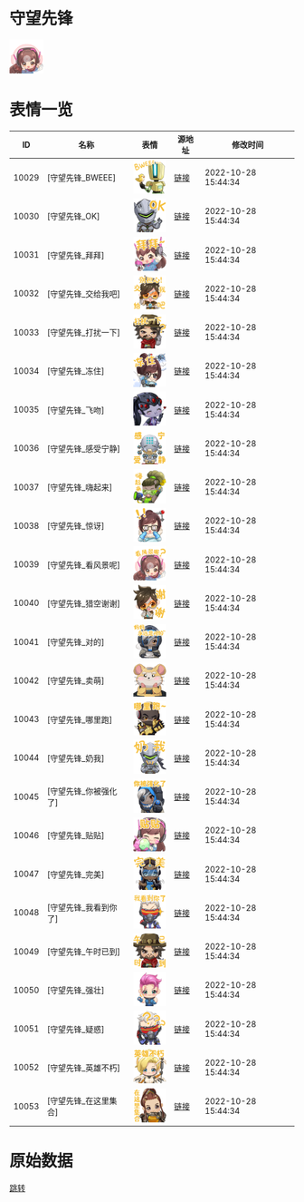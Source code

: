 # 守望先锋

<img src="./cover.png" height="60" alt="cover" />

# 表情一览

|ID|名称|表情|源地址|修改时间|
|----|----|----|----|----|
|10029|[守望先锋_BWEEE]|<img src="./pic/010029_%5B守望先锋_BWEEE%5D.png" height="60" alt="BWEEE"/>|[链接](http://i0.hdslb.com/bfs/emote/7070e0a508eba00bba27eeea80d4397d81607d0d.png)|2022-10-28 15:44:34|
|10030|[守望先锋_OK]|<img src="./pic/010030_%5B守望先锋_OK%5D.png" height="60" alt="OK"/>|[链接](http://i0.hdslb.com/bfs/emote/df2b92b2058d5b78789c737520e02b3a9517dc12.png)|2022-10-28 15:44:34|
|10031|[守望先锋_拜拜]|<img src="./pic/010031_%5B守望先锋_拜拜%5D.png" height="60" alt="拜拜"/>|[链接](http://i0.hdslb.com/bfs/emote/dae2d5099451ab1938964597fe25b983fb3c9eab.png)|2022-10-28 15:44:34|
|10032|[守望先锋_交给我吧]|<img src="./pic/010032_%5B守望先锋_交给我吧%5D.png" height="60" alt="交给我吧"/>|[链接](http://i0.hdslb.com/bfs/emote/4b03dc860c8c96f799190109e15b9e4921e94770.png)|2022-10-28 15:44:34|
|10033|[守望先锋_打扰一下]|<img src="./pic/010033_%5B守望先锋_打扰一下%5D.png" height="60" alt="打扰一下"/>|[链接](http://i0.hdslb.com/bfs/emote/74163f9adb23bcfe88112310bc96efe92f56449c.png)|2022-10-28 15:44:34|
|10034|[守望先锋_冻住]|<img src="./pic/010034_%5B守望先锋_冻住%5D.png" height="60" alt="冻住"/>|[链接](http://i0.hdslb.com/bfs/emote/f7286b8ca25ca7490761107427e43fdd5f0706cd.png)|2022-10-28 15:44:34|
|10035|[守望先锋_飞吻]|<img src="./pic/010035_%5B守望先锋_飞吻%5D.png" height="60" alt="飞吻"/>|[链接](http://i0.hdslb.com/bfs/emote/1ddc2771f4d3eb5a65257d93f50248d3fc3500dc.png)|2022-10-28 15:44:34|
|10036|[守望先锋_感受宁静]|<img src="./pic/010036_%5B守望先锋_感受宁静%5D.png" height="60" alt="感受宁静"/>|[链接](http://i0.hdslb.com/bfs/emote/3f1891cdeeccf3bd3a4d793d63b666fca42541a9.png)|2022-10-28 15:44:34|
|10037|[守望先锋_嗨起来]|<img src="./pic/010037_%5B守望先锋_嗨起来%5D.png" height="60" alt="嗨起来"/>|[链接](http://i0.hdslb.com/bfs/emote/5702f56e4c79e54d2e89049a027d26d7722cd550.png)|2022-10-28 15:44:34|
|10038|[守望先锋_惊讶]|<img src="./pic/010038_%5B守望先锋_惊讶%5D.png" height="60" alt="惊讶"/>|[链接](http://i0.hdslb.com/bfs/emote/2a91034cac39b21b1c7b295fdd4f971cf28100aa.png)|2022-10-28 15:44:34|
|10039|[守望先锋_看风景呢]|<img src="./pic/010039_%5B守望先锋_看风景呢%5D.png" height="60" alt="看风景呢"/>|[链接](http://i0.hdslb.com/bfs/emote/290c61678ea3c7f1fdeef306448320702c5239bf.png)|2022-10-28 15:44:34|
|10040|[守望先锋_猎空谢谢]|<img src="./pic/010040_%5B守望先锋_猎空谢谢%5D.png" height="60" alt="猎空谢谢"/>|[链接](http://i0.hdslb.com/bfs/emote/87b7c6f3d2f2ce507ef146385f9465b919c82809.png)|2022-10-28 15:44:34|
|10041|[守望先锋_对的]|<img src="./pic/010041_%5B守望先锋_对的%5D.png" height="60" alt="对的"/>|[链接](http://i0.hdslb.com/bfs/emote/b6d944e9042addc86ace8ff4109654a1a7681869.png)|2022-10-28 15:44:34|
|10042|[守望先锋_卖萌]|<img src="./pic/010042_%5B守望先锋_卖萌%5D.png" height="60" alt="卖萌"/>|[链接](http://i0.hdslb.com/bfs/emote/761401494efa5200272b7b95d6b5fc020afeea1f.png)|2022-10-28 15:44:34|
|10043|[守望先锋_哪里跑]|<img src="./pic/010043_%5B守望先锋_哪里跑%5D.png" height="60" alt="哪里跑"/>|[链接](http://i0.hdslb.com/bfs/emote/6271d078d093b5f5950afc94242f4286fb5bdea9.png)|2022-10-28 15:44:34|
|10044|[守望先锋_奶我]|<img src="./pic/010044_%5B守望先锋_奶我%5D.png" height="60" alt="奶我"/>|[链接](http://i0.hdslb.com/bfs/emote/d4b4282dbac6a5d40fdf3a9ffe1918f659530694.png)|2022-10-28 15:44:34|
|10045|[守望先锋_你被强化了]|<img src="./pic/010045_%5B守望先锋_你被强化了%5D.png" height="60" alt="你被强化了"/>|[链接](http://i0.hdslb.com/bfs/emote/7d30f82844731ba1eb9e3f8a2758aade64e1cf89.png)|2022-10-28 15:44:34|
|10046|[守望先锋_贴贴]|<img src="./pic/010046_%5B守望先锋_贴贴%5D.png" height="60" alt="贴贴"/>|[链接](http://i0.hdslb.com/bfs/emote/1fc75fb93c40873a0346a24b0c3605e4756d01c8.png)|2022-10-28 15:44:34|
|10047|[守望先锋_完美]|<img src="./pic/010047_%5B守望先锋_完美%5D.png" height="60" alt="完美"/>|[链接](http://i0.hdslb.com/bfs/emote/9df17e9ac1c89ee9a6d108a9edf2d52258202eb8.png)|2022-10-28 15:44:34|
|10048|[守望先锋_我看到你了]|<img src="./pic/010048_%5B守望先锋_我看到你了%5D.png" height="60" alt="我看到你了"/>|[链接](http://i0.hdslb.com/bfs/emote/280c88f1fc66d3ea1e93f6822e08dc5a1d3107e1.png)|2022-10-28 15:44:34|
|10049|[守望先锋_午时已到]|<img src="./pic/010049_%5B守望先锋_午时已到%5D.png" height="60" alt="午时已到"/>|[链接](http://i0.hdslb.com/bfs/emote/ccad24cb68cd02d8848e0199ec124985255a63e0.png)|2022-10-28 15:44:34|
|10050|[守望先锋_强壮]|<img src="./pic/010050_%5B守望先锋_强壮%5D.png" height="60" alt="强壮"/>|[链接](http://i0.hdslb.com/bfs/emote/b767ecccaa216ac629562a44e10d21d8685a834c.png)|2022-10-28 15:44:34|
|10051|[守望先锋_疑惑]|<img src="./pic/010051_%5B守望先锋_疑惑%5D.png" height="60" alt="疑惑"/>|[链接](http://i0.hdslb.com/bfs/emote/f5799115425e58e2037759fef3b5ed4a566ef458.png)|2022-10-28 15:44:34|
|10052|[守望先锋_英雄不朽]|<img src="./pic/010052_%5B守望先锋_英雄不朽%5D.png" height="60" alt="英雄不朽"/>|[链接](http://i0.hdslb.com/bfs/emote/08b39dd0ca68ce627927db5b82be283aeb2ad663.png)|2022-10-28 15:44:34|
|10053|[守望先锋_在这里集合]|<img src="./pic/010053_%5B守望先锋_在这里集合%5D.png" height="60" alt="在这里集合"/>|[链接](http://i0.hdslb.com/bfs/emote/67d9973f4018ba8d1be0307afc98250da10f59e7.png)|2022-10-28 15:44:34|

# 原始数据

[跳转](./raw.json)

